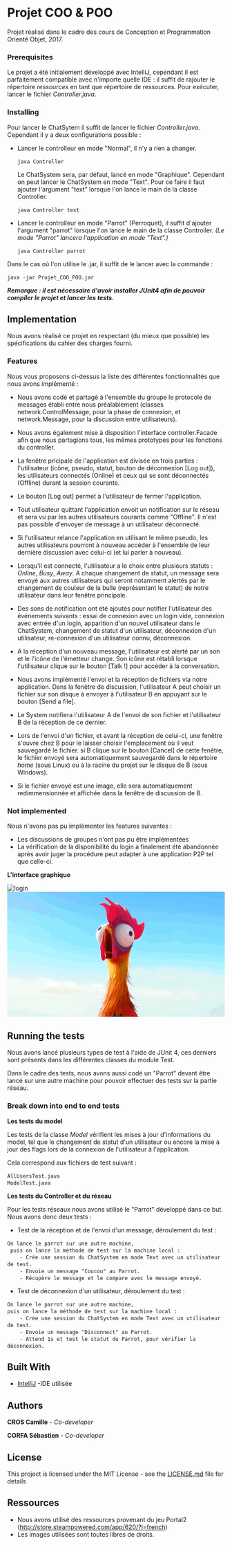 # Projet COO & POO

Projet réalisé dans le cadre des cours de Conception et Programmation
 Orienté Objet, 2017.

### Prerequisites

Le projet a été initialement développé avec IntelliJ, cependant il est
parfaitement compatible avec n'importe quelle IDE : il suffit de rajouter
le répertoire *ressources* en tant que répertoire de ressources.
Pour exécuter, lancer le fichier *Controller.java*.

### Installing
 
Pour lancer le ChatSytem il suffit de lancer le fichier *Controller.java*.
Cependant il y a deux configurations possible :

  * Lancer le controlleur en mode "Normal", il n'y a rien a changer.
    ```
    java Controller
     ```
    Le ChatSystem sera, par défaut, lancé en mode "Graphique".
    Cependant on peut lancer le ChatSystem en mode "Text".
    Pour ce faire il faut ajouter l'argument "text" lorsque l'on lance
    le main de la classe Controller.
    ```
    java Controller text
     ```

  * Lancer le controlleur en mode "Parrot" (Perroquet), il suffit
    d'ajouter l'argument "parrot" lorsque l'on lance le main de la classe
    Controller. *(Le mode "Parrot" lancera l'application en mode "Text".)*
    ```
    java Controller parrot
    ```
Dans le cas où l'on utilise le .jar, il suffit de le lancer avec la commande :

```
java -jar Projet_COO_POO.jar
```

***Remarque : il est nécessaire d'avoir installer JUnit4 afin de pouvoir
compiler le projet et lancer les tests.***

## Implementation

Nous avons réalisé ce projet en respectant (du mieux que possible) les
spécifications du cahier des charges fourni.

### Features

Nous vous proposons ci-dessus la liste des différentes fonctionnalités
que nous avons implémenté :
  * Nous avons codé et partagé à l'ensemble du groupe le protocole de
    messages établi entre nous préalablement
    (classes network.ControlMessage, pour la
    phase de connexion, et network.Message, pour la discussion entre
    utilisateurs).

  * Nous avons également mise à disposition l'interface controller.Facade afin que
    nous partagions tous, les mêmes prototypes pour les fonctions du controller.

  * La fenêtre pricipale de l'application est divisée en trois parties :
    l'utilisateur (icône, pseudo, statut, bouton de déconnexion [Log out]),
    les utilisateurs connectés (Online) et ceux qui se sont déconnectés
    (Offline) durant la session courante.

  * Le bouton [Log out] permet à l'utilisateur de fermer l'application.

  * Tout utilisateur quittant l'application envoit un notification sur
    le réseau et sera vu par les autres utilisateurs courants comme
    "Offline". Il n'est pas possible d'envoyer de message à un
    utilisateur déconnecté.

  * Si l'utilisateur relance l'application
    en utilisant le même pseudo, les autres utilisateurs
    pourront à nouveau accéder à l'ensemble de leur dernière discussion
    avec celui-ci (et lui parler à nouveau).

  * Lorsqu'il est connecté, l'utilisateur a le choix entre plusieurs
    statuts : *Online*, *Busy*, *Away*. A chaque changement de statut,
    un message sera envoyé aux autres utilisateurs qui seront notamment
    alertés par le changement de couleur de la bulle (représentant le
    statut) de notre utilisateur dans leur fenêtre principale.

  * Des sons de notification ont été ajoutés pour notifier l'utilisateur
    des événements suivants : essai de connexion avec un login vide,
    connexion avec entrée d'un login, apparition d'un nouvel utilisateur
    dans le ChatSystem, changement de statut d'un utilisateur,
    déconnexion d'un utilisateur, re-connexion d'un
    utilisateur connu, déconnexion.

  * A la réception d'un nouveau message, l'utilisateur est alerté par un
    son et le l'icône de l'émetteur change. Son icône est rétabli lorsque
    l'utilisateur clique sur le bouton [Talk !] pour accéder à la
    conversation.

  * Nous avons implémenté l'envoi et la réception de fichiers via notre
    application. Dans la fenêtre de discussion, l'utilisateur A peut choisir
    un fichier sur son disque à envoyer à l'utilisateur B en appuyant sur
    le bouton [Send a file].

  * Le System notifiera l'utilisateur A de l'envoi de son fichier et
    l'utilisateur B de la réception de ce dernier.

  * Lors de l'envoi d'un fichier, et avant la réception de celui-ci, une
    fenêtre s'ouvre chez B pour le laisser choisir l'emplacement où il
    veut sauvegardé le fichier. si B clique sur le bouton [Cancel] de
    cette fenêtre, le fichier envoyé sera automatiquement sauvegardé dans
    le répertoire *home* (sous Linux) ou à la racine du projet sur le
    disque de B (sous Windows).

  * Si le fichier envoyé est une image, elle sera automatiquement
    redimmensionnée et affichée dans la fenêtre de discussion de B.


### Not implemented

Nous n'avons pas pu implémenter les features suivantes :
  * Les discussions de groupes n'ont pas pu être implémentées
  * La vérification de la disponibilité du login a finalement été
    abandonnée après avoir juger la procédure peut adapter à une
    application P2P tel que celle-ci.

**L'interface graphique**

![login](https://image.spreadshirtmedia.net/image-server/v1/compositions/111312403/views/3,width=300,height=300,version=1385669094/portal-2-glados-because-i-m-a-potato-mug.jpg)
![GUI](https://github.com/sebspas/Projet_COO_POO/blob/master/moana-heihei.jpg?raw=true)

## Running the tests

Nous avons lancé plusieurs types de test à l'aide de JUnit 4, ces derniers
sont présents dans les différentes classes du module Test.

Dans le cadre des tests, nous avons aussi codé un "Parrot" devant être
lancé sur une autre machine pour pouvoir effectuer des tests sur la partie
réseau.

### Break down into end to end tests

**Les tests du model**

Les tests de la classe *Model* vérifient les mises à jour d'informations du model,
tel que le changement de statut d'un utilisateur ou encore la mise à jour des
flags lors de la connexion de l'utilisateur à l'application.

Cela correspond aux fichiers de test suivant :
```
AllUsersTest.java
ModelTest.java
```

**Les tests du Controller et du réseau**

Pour les tests réseaux nous avons utilisé le "Parrot" développé dans ce but.
Nous avons donc deux tests :
- Test de la réception et de l'envoi d'un message, déroulement du test :
```
On lance le parrot sur une autre machine,
 puis on lance la méthode de test sur la machine local :
    - Crée une session du ChatSystem en mode Text avec un utilisateur de test.
    - Envoie un message "Coucou" au Parrot.
    - Récupère le message et le compare avec le message envoyé.
```
- Test de déconnexion d'un utilisateur, déroulement du test :
```
On lance le parrot sur une autre machine, 
puis on lance la méthode de test sur la machine local :
    - Crée une session du ChatSystem en mode Text avec un utilisateur de test.
    - Envoie un message "Disconnect" au Parrot.
    - Attend 1s et test le statut du Parrot, pour vérifier la déconnexion.
```
## Built With

* [IntelliJ](https://www.jetbrains.com/idea/) -IDE utilisée

## Authors

 **CROS Camille** - *Co-developer*

 **CORFA Sébastien** - *Co-developer*

## License

This project is licensed under the MIT License - see the [LICENSE.md](LICENSE.md) file for details

## Ressources

* Nous avons utilisé des ressources provenant du jeu Portal2 (http://store.steampowered.com/app/620/?l=french)
* Les images utilisées sont toutes libres de droits.


